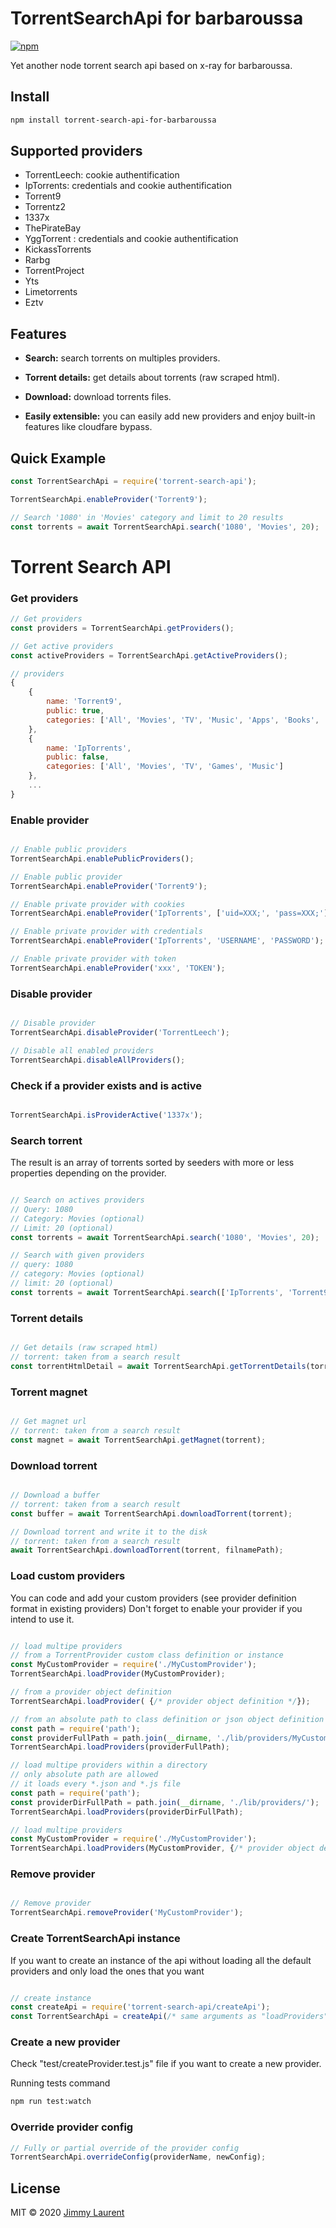 # TorrentSearchApi for barbaroussa

[![npm](https://img.shields.io/npm/dm/torrent-search-api.svg?maxAge=2592000)](https://npm-stat.com/charts.html?package=torrent-search-api)

Yet another node torrent search api based on x-ray for barbaroussa.

## Install

```bash
npm install torrent-search-api-for-barbaroussa
```

## Supported providers

- TorrentLeech: cookie authentification
- IpTorrents: credentials and cookie authentification
- Torrent9
- Torrentz2
- 1337x
- ThePirateBay
- YggTorrent : credentials and cookie authentification
- KickassTorrents
- Rarbg
- TorrentProject
- Yts
- Limetorrents
- Eztv

## Features

- **Search:** search torrents on multiples providers.

- **Torrent details:** get details about torrents (raw scraped html).

- **Download:** download torrents files.

- **Easily extensible:** you can easily add new providers and enjoy built-in features like cloudfare bypass.
 

## Quick Example

```js
const TorrentSearchApi = require('torrent-search-api');

TorrentSearchApi.enableProvider('Torrent9');

// Search '1080' in 'Movies' category and limit to 20 results
const torrents = await TorrentSearchApi.search('1080', 'Movies', 20);
```

# Torrent Search API

### Get providers

```js
// Get providers
const providers = TorrentSearchApi.getProviders();

// Get active providers
const activeProviders = TorrentSearchApi.getActiveProviders();

// providers
{
    {
        name: 'Torrent9',
        public: true,
        categories: ['All', 'Movies', 'TV', 'Music', 'Apps', 'Books', 'Top100']
    },
    {
        name: 'IpTorrents',
        public: false,
        categories: ['All', 'Movies', 'TV', 'Games', 'Music']
    },
    ...
}

```

### Enable provider

```js

// Enable public providers
TorrentSearchApi.enablePublicProviders();

// Enable public provider
TorrentSearchApi.enableProvider('Torrent9');

// Enable private provider with cookies
TorrentSearchApi.enableProvider('IpTorrents', ['uid=XXX;', 'pass=XXX;']);

// Enable private provider with credentials
TorrentSearchApi.enableProvider('IpTorrents', 'USERNAME', 'PASSWORD');

// Enable private provider with token
TorrentSearchApi.enableProvider('xxx', 'TOKEN');

```

### Disable provider

```js

// Disable provider
TorrentSearchApi.disableProvider('TorrentLeech');

// Disable all enabled providers
TorrentSearchApi.disableAllProviders();

```

### Check if a provider exists and is active

```js

TorrentSearchApi.isProviderActive('1337x');

```

### Search torrent

The result is an array of torrents sorted by seeders with more or less properties depending on the provider.

```js

// Search on actives providers
// Query: 1080
// Category: Movies (optional)
// Limit: 20 (optional)
const torrents = await TorrentSearchApi.search('1080', 'Movies', 20);

// Search with given providers
// query: 1080
// category: Movies (optional)
// limit: 20 (optional)
const torrents = await TorrentSearchApi.search(['IpTorrents', 'Torrent9'], '1080', 'Movies', 20);

```

### Torrent details

```js

// Get details (raw scraped html)
// torrent: taken from a search result
const torrentHtmlDetail = await TorrentSearchApi.getTorrentDetails(torrent);

```

### Torrent magnet

```js

// Get magnet url
// torrent: taken from a search result
const magnet = await TorrentSearchApi.getMagnet(torrent);

```

### Download torrent

```js

// Download a buffer
// torrent: taken from a search result
const buffer = await TorrentSearchApi.downloadTorrent(torrent);

// Download torrent and write it to the disk
// torrent: taken from a search result
await TorrentSearchApi.downloadTorrent(torrent, filnamePath);
```

### Load custom providers

You can code and add your custom providers (see provider definition format in existing providers)
Don't forget to enable your provider if you intend to use it.

```js

// load multipe providers
// from a TorrentProvider custom class definition or instance
const MyCustomProvider = require('./MyCustomProvider');
TorrentSearchApi.loadProvider(MyCustomProvider);

// from a provider object definition
TorrentSearchApi.loadProvider( {/* provider object definition */});

// from an absolute path to class definition or json object definition
const path = require('path');
const providerFullPath = path.join(__dirname, './lib/providers/MyCustomProvider');
TorrentSearchApi.loadProviders(providerFullPath);

// load multipe providers within a directory
// only absolute path are allowed
// it loads every *.json and *.js file
const path = require('path');
const providerDirFullPath = path.join(__dirname, './lib/providers/');
TorrentSearchApi.loadProviders(providerDirFullPath);

// load multipe providers
const MyCustomProvider = require('./MyCustomProvider');
TorrentSearchApi.loadProviders(MyCustomProvider, {/* provider object definition */}, ...);

```

### Remove provider

```js

// Remove provider
TorrentSearchApi.removeProvider('MyCustomProvider');

```

### Create TorrentSearchApi instance

If you want to create an instance of the api without loading all the default providers and only load the ones that you want

```js

// create instance
const createApi = require('torrent-search-api/createApi');
const TorrentSearchApi = createApi(/* same arguments as "loadProviders" method */)

```

### Create a new provider

Check "test/createProvider.test.js" file if you want to create a new provider.

Running tests command

```bash
npm run test:watch
```

### Override provider config
 ```js
 // Fully or partial override of the provider config
TorrentSearchApi.overrideConfig(providerName, newConfig);
 ```

## License

MIT © 2020 [Jimmy Laurent](https://github.com/JimmyLaurent)
